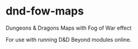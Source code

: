 # dnd-fow-maps

Dungeons & Dragons Maps with Fog of War effect

For use with running D&D Beyond modules online.
